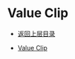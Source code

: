 # Value Clip

- [返回上层目录](../proximal-policy-optimization.md)

- [Value Clip](value-clip/value-clip.md)

